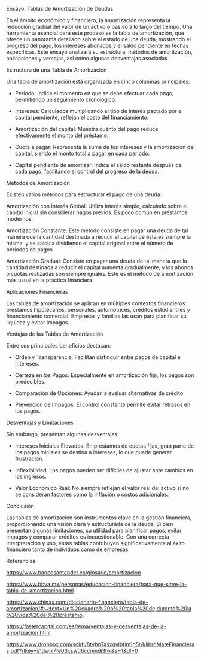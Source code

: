 Ensayo: Tablas de Amortización de Deudas

En el ámbito económico y financiero, la amortización representa la reducción gradual del valor de un activo o pasivo a lo largo del tiempo. Una herramienta esencial para este proceso es la tabla de amortización, que ofrece un panorama detallado sobre el estado de una deuda, mostrando el progreso del pago, los intereses abonados y el saldo pendiente en fechas específicas. Este ensayo analizará su estructura, métodos de amortización, aplicaciones y ventajas, así como algunas desventajas asociadas.

Estructura de una Tabla de Amortización

Una tabla de amortización está organizada en cinco columnas principales:

-  Período: Indica el momento en que se debe efectuar cada pago, permitiendo un seguimiento cronológico.

-  Intereses: Calculados multiplicando el tipo de interés pactado por el capital pendiente, reflejan el costo del financiamiento.

-  Amortización del capital: Muestra cuánto del pago reduce efectivamente el monto del préstamo.

-  Cuota a pagar: Representa la suma de los intereses y la amortización del capital, siendo el monto total a pagar en cada periodo.

-  Capital pendiente de amortizar: Indica el saldo restante después de cada pago, facilitando el control del progreso de la deuda.

Métodos de Amortización

Existen varios métodos para estructurar el pago de una deuda:

Amortización con Interés Global: Utiliza interés simple, calculado sobre el capital inicial sin considerar pagos previos. Es poco común en préstamos modernos.

Amortización Constante: Este método consiste en pagar una deuda de tal manera que la cantidad destinada a reducir el capital de ésta es siempre la misma, y se calcula dividiendo el capital original entre el número de periodos de pagos  

Amortización Gradual: Consiste en pagar una deuda de tal manera que la cantidad destinada a reducir el capital aumenta gradualmente, y los abonos o cuotas realizadas son siempre iguales. Este es el método de amortización más usual en la práctica financiera.

Aplicaciones Financieras

Las tablas de amortización se aplican en múltiples contextos financieros: préstamos hipotecarios, personales, automotrices, créditos estudiantiles y financiamiento comercial. Empresas y familias las usan para planificar su liquidez y evitar impagos.

Ventajas de las Tablas de Amortización

Entre sus principales beneficios destacan:

-  Orden y Transparencia: Facilitan distinguir entre pagos de capital e intereses.

-  Certeza en los Pagos: Especialmente en amortización fija, los pagos son predecibles.

-  Comparación de Opciones: Ayudan a evaluar alternativas de crédito
    
-  Prevención de Impagos: El control constante permite evitar retrasos en los pagos.

Desventajas y Limitaciones

Sin embargo, presentan algunas desventajas:

-  Intereses Iniciales Elevados: En préstamos de cuotas fijas, gran parte de los pagos iniciales se destina a intereses, lo que puede generar frustración.

-  Inflexibilidad: Los pagos pueden ser difíciles de ajustar ante cambios en los ingresos.

-  Valor Económico Real: No siempre reflejan el valor real del activo si no se consideran factores como la inflación o costos adicionales.


Conclusión

Las tablas de amortización son instrumentos clave en la gestión financiera, proporcionando una visión clara y estructurada de la deuda. Si bien presentan algunas limitaciones, su utilidad para planificar pagos, evitar impagos y comparar créditos es incuestionable. Con una correcta interpretación y uso, estas tablas contribuyen significativamente al éxito financiero tanto de individuos como de empresas.

Referencias

https://www.bancosantander.es/glosario/amortizacion

https://www.bbva.mx/personas/educacion-financiera/para-que-sirve-la-tabla-de-amortizacion.html

https://www.chipax.com/diccionario-financiero/tabla-de-amortizacion/#:~:text=Un%20cuadro%20o%20tabla%20de,durante%20la%20vida%20del%20préstamo.

https://fastercapital.com/es/tema/ventajas-y-desventajas-de-la-amortización.html 

https://www.dropbox.com/scl/fi/8tvbn7asxqvlbfim1g5n1/libroMateFinancieras.pdf?rlkey=s1dwrr7fe03cswd6ccmndi3hk&e=1&dl=0

